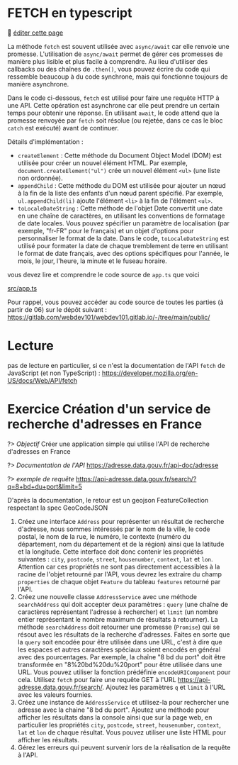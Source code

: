 # FETCH en typescript

:memo: [éditer cette page](https://gitlab.com/-/ide/project/webdev101/webdev101.gitlab.io/edit/main/-/public/14_fetch/README.md)

La méthode `fetch` est souvent utilisée avec `async/await` car elle renvoie une promesse. L'utilisation de `async/await` permet de gérer ces promesses de manière plus lisible et plus facile à comprendre. Au lieu d'utiliser des callbacks ou des chaînes de `.then()`, vous pouvez écrire du code qui ressemble beaucoup à du code synchrone, mais qui fonctionne toujours de manière asynchrone.

Dans le code ci-dessous, `fetch` est utilisé pour faire une requête HTTP à une API. Cette opération est asynchrone car elle peut prendre un certain temps pour obtenir une réponse. En utilisant `await`, le code attend que la promesse renvoyée par `fetch` soit résolue (ou rejetée, dans ce cas le bloc `catch` est exécuté) avant de continuer.

Détails d'implémentation :
- `createElement` : Cette méthode du Document Object Model (DOM) est utilisée pour créer un nouvel élément HTML. Par exemple, `document.createElement("ul")` crée un nouvel élément `<ul>` (une liste non ordonnée).
- `appendChild` : Cette méthode du DOM est utilisée pour ajouter un nœud à la fin de la liste des enfants d'un nœud parent spécifié. Par exemple, `ul.appendChild(li)` ajoute l'élément `<li>` à la fin de l'élément `<ul>`.
- `toLocaleDateString` : Cette méthode de l'objet Date convertit une date en une chaîne de caractères, en utilisant les conventions de formatage de date locales. Vous pouvez spécifier un paramètre de localisation (par exemple, "fr-FR" pour le français) et un objet d'options pour personnaliser le format de la date. Dans le code, `toLocaleDateString` est utilisé pour formater la date de chaque tremblement de terre en utilisant le format de date français, avec des options spécifiques pour l'année, le mois, le jour, l'heure, la minute et le fuseau horaire.

vous devez lire et comprendre le code source de `app.ts` que voici

[src/app.ts](src/app.ts ":include :type=code typescript")

Pour rappel, vous pouvez accéder au code source de toutes les parties (à partir de 06) sur le dépôt suivant : https://gitlab.com/webdev101/webdev101.gitlab.io/-/tree/main/public/

# Lecture

pas de lecture en particulier, si ce n'est la documentation de l'API `fetch` de JavaScript (et non TypeScript) : https://developer.mozilla.org/en-US/docs/Web/API/fetch


# Exercice Création d'un service de recherche d'adresses en France

?> _Objectif_ Créer une application simple qui utilise l'API de recherche d'adresses en France

?> _Documentation de l'API_ https://adresse.data.gouv.fr/api-doc/adresse

?> _exemple de requête_ https://api-adresse.data.gouv.fr/search/?q=8+bd+du+port&limit=5

D'après la documentation, le retour est un geojson FeatureCollection respectant la spec GeoCodeJSON

1. Créez une interface `Address` pour représenter un résultat de recherche d'adresse, nous sommes intéressés par le nom de la ville, le code postal, le nom de la rue, le numéro, le contexte (numéro du département, nom du département et de la région) ainsi que la latitude et la longitude. Cette interface doit donc contenir les propriétés suivantes : `city`, `postcode`, `street`, `housenumber`, `context`, `lat` et `lon`. Attention car ces propriétés ne sont pas directement accessibles à la racine de l'objet retourné par l'API, vous devrez les extraire du champ `properties` de chaque objet `Feature` du tableau `features` retourné par l'API.
2. Créez une nouvelle classe `AddressService` avec une méthode `searchAddress` qui doit accepter deux paramètres : `query` (une chaîne de caractères représentant l'adresse à rechercher) et `limit` (un nombre entier représentant le nombre maximum de résultats à retourner). La méthode `searchAddress` doit retourner une promesse (`Promise`) qui se résout avec les résultats de la recherche d'adresses. Faites en sorte que la `query` soit encodée pour être utilisée dans une URL, c'est à dire que les espaces et autres caractères spéciaux soient encodés en général avec des pourcentages. Par exemple, la chaîne "8 bd du port" doit être transformée en "8%20bd%20du%20port" pour être utilisée dans une URL. Vous pouvez utiliser la fonction prédéfinie `encodeURIComponent` pour cela. Utilisez `fetch` pour faire une requête GET à l'URL https://api-adresse.data.gouv.fr/search/. Ajoutez les paramètres `q` et `limit` à l'URL avec les valeurs fournies.
3. Créez une instance de `AddressService` et utilisez-la pour rechercher une adresse avec la chaine "8 bd du port". Ajoutez une méthode pour afficher les résultats dans la console ainsi que sur la page web, en particulier les propriétés `city`, `postcode`, `street`, `housenumber`, `context`, `lat` et `lon` de chaque résultat. Vous pouvez utiliser une liste HTML pour afficher les résultats.
4. Gérez les erreurs qui peuvent survenir lors de la réalisation de la requête à l'API.
